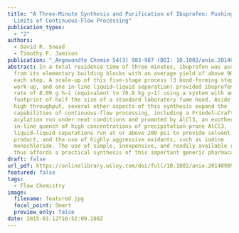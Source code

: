 ```yaml
---
title: "A Three-Minute Synthesis and Purification of Ibuprofen: Pushing the
  Limits of Continuous-Flow Processing"
publication_types:
  - "2"
authors:
  - David R. Snead
  - Timothy F. Jamison
publication: "_Angewandte Chemie 54(3) 983-987 (DOI: 10.1002/anie.201409093)_"
abstract: In a total residence time of three minutes, ibuprofen was assembled
  from its elementary building blocks with an average yield of above 90 % for
  each step. A scale-up of this five-stage process (3 bond-forming steps, one
  work-up, and one in-line liquid–liquid separation) provided ibuprofen at a
  rate of 8.09 g h−1 (equivalent to 70.8 kg y−1) using a system with an overall
  footprint of half the size of a standard laboratory fume hood. Aside from the
  high throughput, several other aspects of this synthesis expand the
  capabilities of continuous-flow processing, including a Friedel–Crafts
  acylation run under neat conditions and promoted by AlCl3, an exothermic
  in-line quench of high concentrations of precipitation-prone AlCl3,
  liquid–liquid separations run at or above 200 psi to provide solvent-free
  product, and the use of highly aggressive oxidants, such as iodine
  monochloride. The use of simple, inexpensive, and readily available reagents
  thus affords a practical synthesis of this important generic pharmaceutical.
draft: false
url_pdf: https://onlinelibrary.wiley.com/doi/full/10.1002/anie.201409093
featured: false
tags:
  - Flow Chemistry
image:
  filename: featured.jpg
  focal_point: Smart
  preview_only: false
date: 2015-01-12T16:52:09.288Z
---
```

